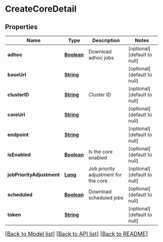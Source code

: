 # CreateCoreDetail
## Properties

Name | Type | Description | Notes
------------ | ------------- | ------------- | -------------
**adhoc** | [**Boolean**](boolean.md) | Download adhoc jobs | [optional] [default to null]
**baseUrl** | [**String**](string.md) |  | [optional] [default to null]
**clusterID** | [**String**](string.md) | Cluster ID | [optional] [default to null]
**coreUrl** | [**String**](string.md) |  | [optional] [default to null]
**endpoint** | [**String**](string.md) |  | [optional] [default to null]
**isEnabled** | [**Boolean**](boolean.md) | Is the core enabled | [optional] [default to null]
**jobPriorityAdjustment** | [**Long**](long.md) | Job priority adjustment for the core. | [optional] [default to null]
**scheduled** | [**Boolean**](boolean.md) | Download scheduled jobs | [optional] [default to null]
**token** | [**String**](string.md) |  | [optional] [default to null]

[[Back to Model list]](../README.md#documentation-for-models) [[Back to API list]](../README.md#documentation-for-api-endpoints) [[Back to README]](../README.md)

<style>
     p, ul, ol, li { font-size: 18px !important;}
</style>

